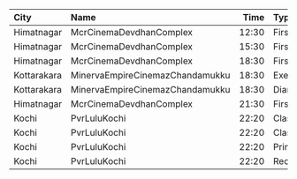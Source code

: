 | City        | Name                            |  Time | Type        | Price | Capacity | Booked |
| :---------- | :------------------------------ | ----: | :---------- | ----: | -------: | -----: |
| Himatnagar  | McrCinemaDevdhanComplex         | 12:30 | FirstClass  |  120₹ |       85 |     67 |
| Himatnagar  | McrCinemaDevdhanComplex         | 15:30 | FirstClass  |  120₹ |       85 |     67 |
| Himatnagar  | McrCinemaDevdhanComplex         | 18:30 | FirstClass  |  120₹ |       85 |     67 |
| Kottarakara | MinervaEmpireCinemazChandamukku | 18:30 | Executive   |  200₹ |       13 |      0 |
| Kottarakara | MinervaEmpireCinemazChandamukku | 18:30 | Diamond     |  140₹ |      210 |    104 |
| Himatnagar  | McrCinemaDevdhanComplex         | 21:30 | FirstClass  |  120₹ |       85 |     67 |
| Kochi       | PvrLuluKochi                    | 22:20 | Classic     |  140₹ |       39 |     39 |
| Kochi       | PvrLuluKochi                    | 22:20 | ClassicPlus |  160₹ |       91 |     54 |
| Kochi       | PvrLuluKochi                    | 22:20 | Prime       |  190₹ |       64 |     32 |
| Kochi       | PvrLuluKochi                    | 22:20 | Recliner    |  350₹ |        9 |      4 |